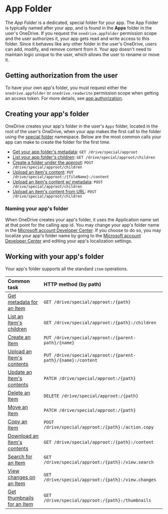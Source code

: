 # App Folder

The _App Folder_ is a dedicated, special folder for your app. The App Folder is
typically named after your app, and is found in the **Apps** folder in the
user's OneDrive. If
you request the `onedrive.appfolder` permission scope and the user
authorizes it, your app gets read and write access to this folder.
Since it behaves like any other folder in the user's OneDrive, users
can add, modify, and remove content from it. Your app doesn't need to maintain
logic unique to the user, which allows the user to rename or move it.

## Getting authorization from the user
To have your own app's folder, you must request either the
`onedrive.appfolder` or `onedrive.readwrite` permission scope when
getting an access token. For more details, see
[app authorization](../auth/msa_oauth.md).

## Creating your app's folder

OneDrive creates your app's folder in the user's `Apps` folder, located
in the root of the user's OneDrive, when your app makes the
first call to the folder using the
[special folder](../items/special_folders.md) namespace. Below are the
most common calls your app can make to create the folder for the first
time.

* [Get your app folder's metadata](../items/get.md): `GET /drive/special/approot`
* [List your app folder's children](../items/list.md): `GET /drive/special/approot/children`
* [Create a folder under the approot](../items/create.md): `POST /drive/special/approot/children`
* [Upload an item's content](../items/upload_put.md): `PUT /drive/special/approot:/{fileName}:/content`
* [Upload an item's content w/ metadata](../items/upload_post.md): `POST /drive/special/approot/children`
* [Upload an item's content from URL](../items/upload_url.md): `POST /drive/special/approot/children`

### Naming your app's folder

When OneDrive creates your app's folder, it uses the Application name
set at that point for the calling app id.  You may change your
app's folder name in the [Microsoft account Developer Center](https://account.live.com/developers/applications/index).
If you choose to do so, you may localize your app's folder name by going to
the [Microsoft account Developer Center](https://account.live.com/developers/applications/index)
and editing your app's localization settings.


## Working with your app's folder

Your app's folder supports all the standard `item` operations.

| Common task                                         | HTTP method (by path)                               |
|:----------------------------------------------------|:----------------------------------------------------|
| [Get metadata for an Item](../items/get.md)         | `GET /drive/special/approot:/{path}`                        |
| [List an Item's children](../items/list.md)         | `GET /drive/special/approot:/{path}:/children`              |
| [Create an Item](../items/create.md)                | `PUT /drive/special/approot:/{parent-path}/{name}`          |
| [Upload an Item's contents](../items/upload.md)     | `PUT /drive/special/approot:/{parent-path}/{name}:/content` |
| [Update an Item's contents](../items/update.md)     | `PATCH /drive/special/approot:/{path}`                      |
| [Delete an Item](../items/delete.md)                | `DELETE /drive/special/approot:/{path}`                     |
| [Move an Item](../items/move.md)                    | `PATCH /drive/special/approot:/{path}`                      |
| [Copy an Item](../items/copy.md)                    | `POST /drive/special/approot:/{path}:/action.copy`          |
| [Download an Item's contents](../items/download.md) | `GET /drive/special/approot:/{path}:/content`               |
| [Search for an Item](../items/search.md)            | `GET /drive/special/approot:/{path}:/view.search`           |
| [View changes on an Item][item-changes]             | `GET /drive/special/approot:/{path}:/view.changes`          |
| [Get thumbnails for an Item][get-thumbnails]        | `GET /drive/special/approot:/{path}:/thumbnails`            |

[item-changes]: ../items/view_changes.md
[get-thumbnails]: ../items/get_thumbnails.md

<!-- {
  "type": "#page.annotation",
  "description": "Use the app root special folder to create a home for your app's user content.",
  "keywords": "approot, app folder, application folder, special folder, home folder",
  "section": "documentation",
  "tocPath": "Concepts/App Folder"
} -->
